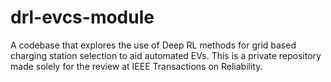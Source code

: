 # drl-evcs-module
A codebase that explores the use of Deep RL methods for grid based charging station selection to aid automated EVs. This is a private repository made solely for the review at IEEE Transactions on Reliability.    
